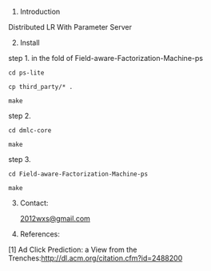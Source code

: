 1. Introduction

Distributed LR With Parameter Server

2. Install

step 1. in the fold of Field-aware-Factorization-Machine-ps 

    cd ps-lite

    cp third_party/* .

    make

step 2.

    cd dmlc-core

    make

step 3.

    cd Field-aware-Factorization-Machine-ps

    make
    

3. Contact:

    2012wxs@gmail.com

4. References:

[1] Ad Click Prediction: a View from the Trenches:http://dl.acm.org/citation.cfm?id=2488200

